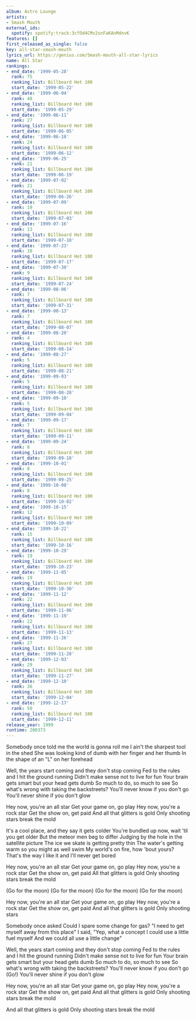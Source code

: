 ```yaml
---
album: Astro Lounge
artists:
- Smash Mouth
external_ids:
  spotify: spotify:track:3cfOd4CMv2snFaKAnMdnvK
features: []
first_released_as_single: false
key: all-star-smash-mouth
lyrics_url: https://genius.com/Smash-mouth-all-star-lyrics
name: All Star
rankings:
- end_date: '1999-05-28'
  rank: 75
  ranking_list: Billboard Hot 100
  start_date: '1999-05-22'
- end_date: '1999-06-04'
  rank: 48
  ranking_list: Billboard Hot 100
  start_date: '1999-05-29'
- end_date: '1999-06-11'
  rank: 27
  ranking_list: Billboard Hot 100
  start_date: '1999-06-05'
- end_date: '1999-06-18'
  rank: 24
  ranking_list: Billboard Hot 100
  start_date: '1999-06-12'
- end_date: '1999-06-25'
  rank: 21
  ranking_list: Billboard Hot 100
  start_date: '1999-06-19'
- end_date: '1999-07-02'
  rank: 21
  ranking_list: Billboard Hot 100
  start_date: '1999-06-26'
- end_date: '1999-07-09'
  rank: 19
  ranking_list: Billboard Hot 100
  start_date: '1999-07-03'
- end_date: '1999-07-16'
  rank: 13
  ranking_list: Billboard Hot 100
  start_date: '1999-07-10'
- end_date: '1999-07-23'
  rank: 10
  ranking_list: Billboard Hot 100
  start_date: '1999-07-17'
- end_date: '1999-07-30'
  rank: 9
  ranking_list: Billboard Hot 100
  start_date: '1999-07-24'
- end_date: '1999-08-06'
  rank: 7
  ranking_list: Billboard Hot 100
  start_date: '1999-07-31'
- end_date: '1999-08-13'
  rank: 7
  ranking_list: Billboard Hot 100
  start_date: '1999-08-07'
- end_date: '1999-08-20'
  rank: 4
  ranking_list: Billboard Hot 100
  start_date: '1999-08-14'
- end_date: '1999-08-27'
  rank: 5
  ranking_list: Billboard Hot 100
  start_date: '1999-08-21'
- end_date: '1999-09-03'
  rank: 5
  ranking_list: Billboard Hot 100
  start_date: '1999-08-28'
- end_date: '1999-09-10'
  rank: 5
  ranking_list: Billboard Hot 100
  start_date: '1999-09-04'
- end_date: '1999-09-17'
  rank: 7
  ranking_list: Billboard Hot 100
  start_date: '1999-09-11'
- end_date: '1999-09-24'
  rank: 8
  ranking_list: Billboard Hot 100
  start_date: '1999-09-18'
- end_date: '1999-10-01'
  rank: 8
  ranking_list: Billboard Hot 100
  start_date: '1999-09-25'
- end_date: '1999-10-08'
  rank: 8
  ranking_list: Billboard Hot 100
  start_date: '1999-10-02'
- end_date: '1999-10-15'
  rank: 12
  ranking_list: Billboard Hot 100
  start_date: '1999-10-09'
- end_date: '1999-10-22'
  rank: 15
  ranking_list: Billboard Hot 100
  start_date: '1999-10-16'
- end_date: '1999-10-29'
  rank: 19
  ranking_list: Billboard Hot 100
  start_date: '1999-10-23'
- end_date: '1999-11-05'
  rank: 19
  ranking_list: Billboard Hot 100
  start_date: '1999-10-30'
- end_date: '1999-11-12'
  rank: 22
  ranking_list: Billboard Hot 100
  start_date: '1999-11-06'
- end_date: '1999-11-19'
  rank: 22
  ranking_list: Billboard Hot 100
  start_date: '1999-11-13'
- end_date: '1999-11-26'
  rank: 27
  ranking_list: Billboard Hot 100
  start_date: '1999-11-20'
- end_date: '1999-12-03'
  rank: 29
  ranking_list: Billboard Hot 100
  start_date: '1999-11-27'
- end_date: '1999-12-10'
  rank: 36
  ranking_list: Billboard Hot 100
  start_date: '1999-12-04'
- end_date: '1999-12-17'
  rank: 50
  ranking_list: Billboard Hot 100
  start_date: '1999-12-11'
release_year: 1999
runtime: 200373
---
```

Somebody once told me the world is gonna roll me
I ain't the sharpest tool in the shed
She was looking kind of dumb with her finger and her thumb
In the shape of an "L" on her forehead


Well, the years start coming and they don't stop coming
Fed to the rules and I hit the ground running
Didn't make sense not to live for fun
Your brain gets smart but your head gets dumb
So much to do, so much to see
So what's wrong with taking the backstreets?
You'll never know if you don't go
You'll never shine if you don't glow


Hey now, you're an all star
Get your game on, go play
Hey now, you're a rock star
Get the show on, get paid
And all that glitters is gold
Only shooting stars break the mold


It's a cool place, and they say it gets colder
You're bundled up now, wait 'til you get older
But the meteor men beg to differ
Judging by the hole in the satellite picture
The ice we skate is getting pretty thin
The water's getting warm so you might as well swim
My world's on fire, how 'bout yours?
That's the way I like it and I'll never get bored


Hey now, you're an all star
Get your game on, go play
Hey now, you're a rock star
Get the show on, get paid
All that glitters is gold
Only shooting stars break the mold


(Go for the moon)
(Go for the moon)
(Go for the moon)
(Go for the moon)


Hey now, you're an all star
Get your game on, go play
Hey now, you're a rock star
Get the show on, get paid
And all that glitters is gold
Only shooting stars


Somebody once asked
Could I spare some change for gas?
"I need to get myself away from this place"
I said, "Yep, what a concept
I could use a little fuel myself
And we could all use a little change"


Well, the years start coming and they don't stop coming
Fed to the rules and I hit the ground running
Didn't make sense not to live for fun
Your brain gets smart but your head gets dumb
So much to do, so much to see
So what's wrong with taking the backstreets?
You'll never know if you don't go (Go!)
You'll never shine if you don't glow


Hey now, you're an all star
Get your game on, go play
Hey now, you're a rock star
Get the show on, get paid
And all that glitters is gold
Only shooting stars break the mold


And all that glitters is gold
Only shooting stars break the mold
